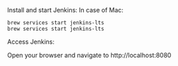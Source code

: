 Install and start Jenkins:
In case of Mac:
````
brew services start jenkins-lts
brew services start jenkins-lts
````

Access Jenkins:

Open your browser and navigate to http://localhost:8080